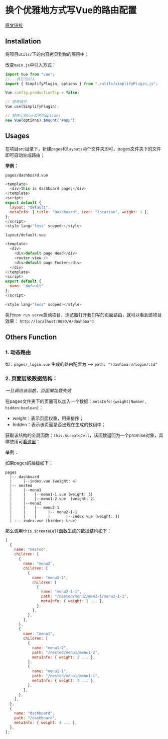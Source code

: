 # 换个优雅地方式写Vue的路由配置

[原文链接](https://www.toryang.top/archives/251)

## Installation

将项目`utils/`下的内容拷贝到你的项目中；

改变`main.js`中引入方式：

```javascript
import Vue from "vue";
//...其它包引入
import { SimplifyPlugin, options } from "./utils/simplifyPlugin.js";

Vue.config.productionTip = false;

// 使用插件
Vue.use(SimplifyPlugin); 

// 替换全局Vue实例的options
new Vue(options).$mount("#app");
```

## Usages

在项目src目录下，新建`pages`和`layouts`两个文件夹即可，pages文件夹下的文件即可自动生成路由；

**举例：**

`pages/dashboard.vue`

```javascript
<template>
  <div>this is dashboard page;</div>
</template>
<script>
export default {
  layout: "default",
  metaInfo: { title: "Dashboard", icon: "location", weight: 1 },
};
</script>
<style lang="less" scoped></style>
```

`layout/default.vue`

```javascript
<template>
  <div>
    <div>default page Head</div>
    <router-view />
    <div>default page Footer</div>
  </div>
</template>
<script>
export default {
  name: "default"
};
</script>

<style lang="less" scoped></style>
```

执行`npm run serve`启动项目，浏览器打开我们写的页面路由，就可以看到该项目效果：
`http://localhost:8080/#/dashboard`

## Others Function

### 1. 动态路由

如：`pages/_login.vue` 生成的路由配置为 --> `path: "/dashboard/login/:id"`

### 2. 页面层级数据结构：

*一旦调用该函数，页面懒加载失效*

在pages文件夹下的页面可以加入一个数据：`metaInfo:{weight|Number, hidden:boolean}`：
* weight：表示页面权重，用来排序；
* hidden：表示该页面是否出现在生成的数组中；

获取该结构的全局函数：`this.$createCell`，该函数返回为一个promise对象，具体使用可[看这里](https://github.com/toryangchen/simplify-vue-router/blob/master/src/components/default/SideBar/index.vue)：

举例：

如果pages的层级如下：

```
pages
  |-- dashboard
  |     |--index.vue (weight: 4)
  |-- nested
  |     |--menu1
  |     |    |--menu1-1.vue (weight: 3)
  |     |    |--menu1-2.vue  (weight: 2)
  |     |--menu2
  |     |    |-- menu2-1
  |     |    |     |-- menu2-1-1
  |     |    |     |       |--index.vue (weight: 1)
  | --- index.vue (hidden: true)
```

那么调用`this.$createCell`函数生成的数据结构如下：

```javascript
[
  {
    name: "nested",
    children: [
      {
        name: "menu2",
        children: [
          {
            name: "menu2-1",
            children: [
              {
                name: "menu2-1-1",
                path: "/nested/menu2/men2-1/menu2-1-1",
                metaInfo: { weight: 1 ... },
              },
            ],
          },
        ],
      },
      {
        name: "menu1",
        children: [
          {
            name: "menu1-2",
            path: "/nested/menu1/menu1-2",
            metaInfo: { weight: 2 ... },
          },
          {
            name: "menu1-1",
            path: "/nested/menu1/menu1-1",
            metaInfo: { weight: 3 ... },
          },
        ],
      },
    ],
  },
  {
    name: "dashboard",
    path: "/dashboard",
    metaInfo: { weight: 4 ... },
  },
];
```
